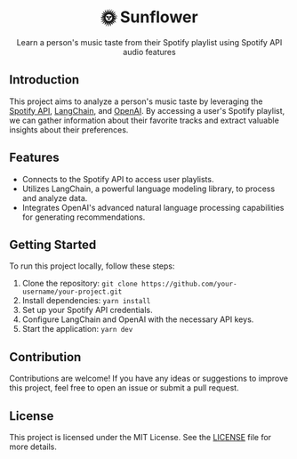 <h1 align="center">🌞 Sunflower</h1>

<p align="center">
Learn a person's music taste from their Spotify playlist using Spotify API audio features
</p>

## Introduction

This project aims to analyze a person's music taste by leveraging the [Spotify API](https://github.com/spotify/web-api), [LangChain](https://github.com/langchain/langchain), and [OpenAI](https://github.com/openai). By accessing a user's Spotify playlist, we can gather information about their favorite tracks and extract valuable insights about their preferences.

## Features

- Connects to the Spotify API to access user playlists.
- Utilizes LangChain, a powerful language modeling library, to process and analyze data.
- Integrates OpenAI's advanced natural language processing capabilities for generating recommendations.

## Getting Started

To run this project locally, follow these steps:

1. Clone the repository: `git clone https://github.com/your-username/your-project.git`
2. Install dependencies: `yarn install`
3. Set up your Spotify API credentials.
4. Configure LangChain and OpenAI with the necessary API keys.
5. Start the application: `yarn dev`

## Contribution

Contributions are welcome! If you have any ideas or suggestions to improve this project, feel free to open an issue or submit a pull request.

## License

This project is licensed under the MIT License. See the [LICENSE](LICENSE) file for more details.
